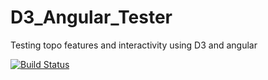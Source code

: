 # D3_Angular_Tester

Testing topo features and interactivity using D3 and angular

[![Build Status](https://travis-ci.org/mattfili/Node-Mocha-Chai-Tester.svg?branch=master)](https://travis-ci.org/mattfili/Node-Mocha-Chai-Tester)
